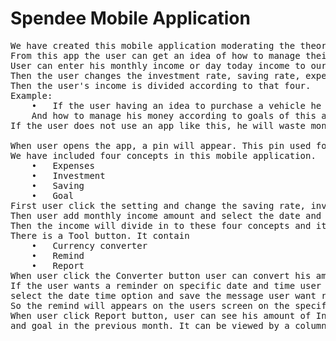 Spendee Mobile Application
===========================
<pre>
We have created this mobile application moderating the theory of “Wealth Consumption” by Lord Buddha.
From this app the user can get an idea of how to manage their income effectively.
User can enter his monthly income or day today income to our Spendee app. 
Then the user changes the investment rate, saving rate, expenses rate and goal rate as required.
Then the user's income is divided according to that four. 
Example:
    •	If the user having an idea to purchase a vehicle he can use this app to get an idea how to spend on it.
    And how to manage his money according to goals of this app.
If the user does not use an app like this, he will waste money without any control to manage his income.

When user opens the app, a pin will appear. This pin used for the safety of the app because this app has financial data. 
We have included four concepts in this mobile application.
    •	Expenses 
    •	Investment
    •	Saving
    •	Goal
First user click the setting and change the saving rate, investment rate, expenses rate and goal rate by adding percentage values as user want.
Then user add monthly income amount and select the date and type something in the description box and save it. 
Then the income will divide in to these four concepts and it show the relevant amount. 
There is a Tool button. It contain 
    •	Currency converter
    •	Remind
    •	Report
When user click the Converter button user can convert his amount, Sri Lankan Rupees in to Dollars. 
If the user wants a reminder on specific date and time user can click Remind button and
select the date time option and save the message user want remind.
So the remind will appears on the users screen on the specified day.
When user click Report button, user can see his amount of Investments, Savings, Expenses,
and goal in the previous month. It can be viewed by a column chart.

</pre>
